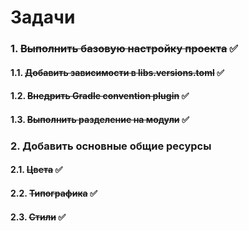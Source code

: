 # Задачи
### 1. ~~Выполнить базовую настройку проекта~~ ✅
#### 1.1. ~~Добавить зависимости в libs.versions.toml~~ ✅
#### 1.2. ~~Внедрить Gradle convention plugin~~ ✅
#### 1.3. ~~Выполнить разделение на модули~~ ✅
### 2. Добавить основные общие ресурсы
#### 2.1. ~~Цвета~~ ✅
#### 2.2. ~~Типографика~~ ✅
#### 2.3. ~~Стили~~ ✅
